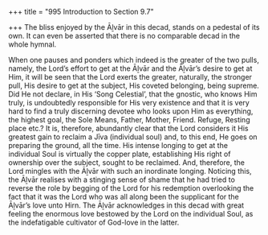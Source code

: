 +++
title = "995 Introduction to Section 9.7"

+++
The bliss enjoyed by the Āḻvār in this decad, stands on a pedestal of its own. It can even be asserted that there is no comparable decad in the whole hymnal.

When one pauses and ponders which indeed is the greater of the two pulls, namely, the Lord’s effort to get at the Āḻvār and the Āḻvār’s desire to get at Him, it will be seen that the Lord exerts the greater, naturally, the stronger pull, His desire to get at the subject, His coveted belonging, being supreme. Did He not declare, in His ‘Song Celestial’, that the gnostic, who knows Him truly, is undoubtedly responsible for His very existence and that it is very hard to find a truly discerning devotee who looks upon Him as everything, the highest goal, the Sole Means, Father, Mother, Friend. Refuge, Resting place etc.? It is, therefore, abundantly clear that the Lord considers it His greatest gain to reclaim a Jīva (individual soul) and, to this end, He goes on preparing the ground, all the time. His intense longing to get at the individual Soul is virtually the copper plate, establishing His right of ownership over the subject, sought to be reclaimed. And, therefore, the Lord mingles with the Āḻvār with such an inordinate longing. Noticing this, the Āḻvār realises with a stinging sense of shame that he had tried to reverse the role by begging of the Lord for his redemption overlooking the fact that it was the Lord who was all along been the supplicant for the Āḻvār’s love unto Hirn. The Āḻvār acknowledges in this decad with great feeling the enormous love bestowed by the Lord on the individual Soul, as the indefatigable cultivator of God-love in the latter.


